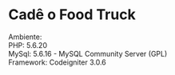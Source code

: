 # Cadê o Food Truck
Ambiente: <br>
PHP: 5.6.20<br>
MySql: 5.6.16 - MySQL Community Server (GPL)<br>
Framework: Codeigniter 3.0.6<br>

